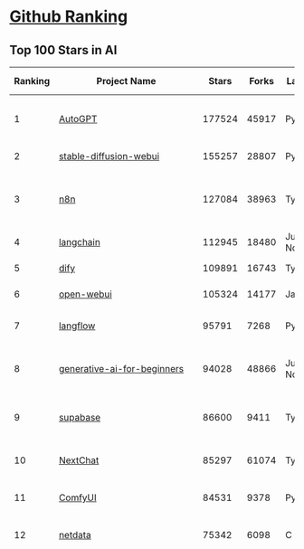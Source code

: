 [Github Ranking](../README.md)
==========

## Top 100 Stars in AI

| Ranking | Project Name | Stars | Forks | Language | Open Issues | Description | Last Commit |
| ------- | ------------ | ----- | ----- | -------- | ----------- | ----------- | ----------- |
| 1 | [AutoGPT](https://github.com/Significant-Gravitas/AutoGPT) | 177524 | 45917 | Python | 141 | AutoGPT is the vision of accessible AI for everyone, to use and to build on. Our mission is to provide the tools, so that you can focus on what matters. | 2025-08-05T23:54:36Z |
| 2 | [stable-diffusion-webui](https://github.com/AUTOMATIC1111/stable-diffusion-webui) | 155257 | 28807 | Python | 2363 | Stable Diffusion web UI | 2025-05-03T06:17:03Z |
| 3 | [n8n](https://github.com/n8n-io/n8n) | 127084 | 38963 | TypeScript | 558 | Fair-code workflow automation platform with native AI capabilities. Combine visual building with custom code, self-host or cloud, 400+ integrations. | 2025-08-05T20:47:59Z |
| 4 | [langchain](https://github.com/langchain-ai/langchain) | 112945 | 18480 | Jupyter Notebook | 205 | 🦜🔗 Build context-aware reasoning applications | 2025-08-06T02:26:04Z |
| 5 | [dify](https://github.com/langgenius/dify) | 109891 | 16743 | TypeScript | 682 | Production-ready platform for agentic workflow development. | 2025-08-06T03:40:37Z |
| 6 | [open-webui](https://github.com/open-webui/open-webui) | 105324 | 14177 | JavaScript | 197 | User-friendly AI Interface (Supports Ollama, OpenAI API, ...) | 2025-08-05T21:44:54Z |
| 7 | [langflow](https://github.com/langflow-ai/langflow) | 95791 | 7268 | Python | 446 | Langflow is a powerful tool for building and deploying AI-powered agents and workflows. | 2025-08-06T00:32:10Z |
| 8 | [generative-ai-for-beginners](https://github.com/microsoft/generative-ai-for-beginners) | 94028 | 48866 | Jupyter Notebook | 11 | 21 Lessons, Get Started Building with Generative AI  🔗 https://microsoft.github.io/generative-ai-for-beginners/ | 2025-08-05T20:03:32Z |
| 9 | [supabase](https://github.com/supabase/supabase) | 86600 | 9411 | TypeScript | 279 | The Postgres development platform. Supabase gives you a dedicated Postgres database to build your web, mobile, and AI applications. | 2025-08-06T04:11:16Z |
| 10 | [NextChat](https://github.com/ChatGPTNextWeb/NextChat) | 85297 | 61074 | TypeScript | 654 | ✨ Light and Fast AI Assistant. Support: Web \| iOS \| MacOS \| Android \|  Linux \| Windows | 2025-08-04T14:17:09Z |
| 11 | [ComfyUI](https://github.com/comfyanonymous/ComfyUI) | 84531 | 9378 | Python | 2450 | The most powerful and modular diffusion model GUI, api and backend with a graph/nodes interface. | 2025-08-06T03:47:45Z |
| 12 | [netdata](https://github.com/netdata/netdata) | 75342 | 6098 | C | 166 | The fastest path to AI-powered full stack observability, even for lean teams. | 2025-08-06T00:26:22Z |
| 13 | [funNLP](https://github.com/fighting41love/funNLP) | 75261 | 14948 | Python | 33 | 中英文敏感词、语言检测、中外手机/电话归属地/运营商查询、名字推断性别、手机号抽取、身份证抽取、邮箱抽取、中日文人名库、中文缩写库、拆字词典、词汇情感值、停用词、反动词表、暴恐词表、繁简体转换、英文模拟中文发音、汪峰歌词生成器、职业名称词库、同义词库、反义词库、否定词库、汽车品牌词库、汽车零件词库、连续英文切割、各种中文词向量、公司名字大全、古诗词库、IT词库、财经词库、成语词库、地名词库、历史名人词库、诗词词库、医学词库、饮食词库、法律词库、汽车词库、动物词库、中文聊天语料、中文谣言数据、百度中文问答数据集、句子相似度匹配算法集合、bert资源、文本生成&摘要相关工具、cocoNLP信息抽取工具、国内电话号码正则匹配、清华大学XLORE:中英文跨语言百科知识图谱、清华大学人工智能技术系列报告、自然语言生成、NLU太难了系列、自动对联数据及机器人、用户名黑名单列表、罪名法务名词及分类模型、微信公众号语料、cs224n深度学习自然语言处理课程、中文手写汉字识别、中文自然语言处理 语料/数据集、变量命名神器、分词语料库+代码、任务型对话英文数据集、ASR 语音数据集 + 基于深度学习的中文语音识别系统、笑声检测器、Microsoft多语言数字/单位/如日期时间识别包、中华新华字典数据库及api(包括常用歇后语、成语、词语和汉字)、文档图谱自动生成、SpaCy 中文模型、Common Voice语音识别数据集新版、神经网络关系抽取、基于bert的命名实体识别、关键词(Keyphrase)抽取包pke、基于医疗领域知识图谱的问答系统、基于依存句法与语义角色标注的事件三元组抽取、依存句法分析4万句高质量标注数据、cnocr：用来做中文OCR的Python3包、中文人物关系知识图谱项目、中文nlp竞赛项目及代码汇总、中文字符数据、speech-aligner: 从“人声语音”及其“语言文本”产生音素级别时间对齐标注的工具、AmpliGraph: 知识图谱表示学习(Python)库：知识图谱概念链接预测、Scattertext 文本可视化(python)、语言/知识表示工具：BERT & ERNIE、中文对比英文自然语言处理NLP的区别综述、Synonyms中文近义词工具包、HarvestText领域自适应文本挖掘工具（新词发现-情感分析-实体链接等）、word2word：(Python)方便易用的多语言词-词对集：62种语言/3,564个多语言对、语音识别语料生成工具：从具有音频/字幕的在线视频创建自动语音识别(ASR)语料库、构建医疗实体识别的模型（包含词典和语料标注）、单文档非监督的关键词抽取、Kashgari中使用gpt-2语言模型、开源的金融投资数据提取工具、文本自动摘要库TextTeaser: 仅支持英文、人民日报语料处理工具集、一些关于自然语言的基本模型、基于14W歌曲知识库的问答尝试--功能包括歌词接龙and已知歌词找歌曲以及歌曲歌手歌词三角关系的问答、基于Siamese bilstm模型的相似句子判定模型并提供训练数据集和测试数据集、用Transformer编解码模型实现的根据Hacker News文章标题自动生成评论、用BERT进行序列标记和文本分类的模板代码、LitBank：NLP数据集——支持自然语言处理和计算人文学科任务的100部带标记英文小说语料、百度开源的基准信息抽取系统、虚假新闻数据集、Facebook: LAMA语言模型分析，提供Transformer-XL/BERT/ELMo/GPT预训练语言模型的统一访问接口、CommonsenseQA：面向常识的英文QA挑战、中文知识图谱资料、数据及工具、各大公司内部里大牛分享的技术文档 PDF 或者 PPT、自然语言生成SQL语句（英文）、中文NLP数据增强（EDA）工具、英文NLP数据增强工具 、基于医药知识图谱的智能问答系统、京东商品知识图谱、基于mongodb存储的军事领域知识图谱问答项目、基于远监督的中文关系抽取、语音情感分析、中文ULMFiT-情感分析-文本分类-语料及模型、一个拍照做题程序、世界各国大规模人名库、一个利用有趣中文语料库 qingyun 训练出来的中文聊天机器人、中文聊天机器人seqGAN、省市区镇行政区划数据带拼音标注、教育行业新闻语料库包含自动文摘功能、开放了对话机器人-知识图谱-语义理解-自然语言处理工具及数据、中文知识图谱：基于百度百科中文页面-抽取三元组信息-构建中文知识图谱、masr: 中文语音识别-提供预训练模型-高识别率、Python音频数据增广库、中文全词覆盖BERT及两份阅读理解数据、ConvLab：开源多域端到端对话系统平台、中文自然语言处理数据集、基于最新版本rasa搭建的对话系统、基于TensorFlow和BERT的管道式实体及关系抽取、一个小型的证券知识图谱/知识库、复盘所有NLP比赛的TOP方案、OpenCLaP：多领域开源中文预训练语言模型仓库、UER：基于不同语料+编码器+目标任务的中文预训练模型仓库、中文自然语言处理向量合集、基于金融-司法领域(兼有闲聊性质)的聊天机器人、g2pC：基于上下文的汉语读音自动标记模块、Zincbase 知识图谱构建工具包、诗歌质量评价/细粒度情感诗歌语料库、快速转化「中文数字」和「阿拉伯数字」、百度知道问答语料库、基于知识图谱的问答系统、jieba_fast 加速版的jieba、正则表达式教程、中文阅读理解数据集、基于BERT等最新语言模型的抽取式摘要提取、Python利用深度学习进行文本摘要的综合指南、知识图谱深度学习相关资料整理、维基大规模平行文本语料、StanfordNLP 0.2.0：纯Python版自然语言处理包、NeuralNLP-NeuralClassifier：腾讯开源深度学习文本分类工具、端到端的封闭域对话系统、中文命名实体识别：NeuroNER vs. BertNER、新闻事件线索抽取、2019年百度的三元组抽取比赛：“科学空间队”源码、基于依存句法的开放域文本知识三元组抽取和知识库构建、中文的GPT2训练代码、ML-NLP - 机器学习(Machine Learning)NLP面试中常考到的知识点和代码实现、nlp4han:中文自然语言处理工具集(断句/分词/词性标注/组块/句法分析/语义分析/NER/N元语法/HMM/代词消解/情感分析/拼写检查、XLM：Facebook的跨语言预训练语言模型、用基于BERT的微调和特征提取方法来进行知识图谱百度百科人物词条属性抽取、中文自然语言处理相关的开放任务-数据集-当前最佳结果、CoupletAI - 基于CNN+Bi-LSTM+Attention 的自动对对联系统、抽象知识图谱、MiningZhiDaoQACorpus - 580万百度知道问答数据挖掘项目、brat rapid annotation tool: 序列标注工具、大规模中文知识图谱数据：1.4亿实体、数据增强在机器翻译及其他nlp任务中的应用及效果、allennlp阅读理解:支持多种数据和模型、PDF表格数据提取工具 、 Graphbrain：AI开源软件库和科研工具，目的是促进自动意义提取和文本理解以及知识的探索和推断、简历自动筛选系统、基于命名实体识别的简历自动摘要、中文语言理解测评基准，包括代表性的数据集&基准模型&语料库&排行榜、树洞 OCR 文字识别 、从包含表格的扫描图片中识别表格和文字、语声迁移、Python口语自然语言处理工具集(英文)、 similarity：相似度计算工具包，java编写、海量中文预训练ALBERT模型 、Transformers 2.0 、基于大规模音频数据集Audioset的音频增强 、Poplar：网页版自然语言标注工具、图片文字去除，可用于漫画翻译 、186种语言的数字叫法库、Amazon发布基于知识的人-人开放领域对话数据集 、中文文本纠错模块代码、繁简体转换 、 Python实现的多种文本可读性评价指标、类似于人名/地名/组织机构名的命名体识别数据集 、东南大学《知识图谱》研究生课程(资料)、. 英文拼写检查库 、 wwsearch是企业微信后台自研的全文检索引擎、CHAMELEON：深度学习新闻推荐系统元架构 、 8篇论文梳理BERT相关模型进展与反思、DocSearch：免费文档搜索引擎、 LIDA：轻量交互式对话标注工具 、aili - the fastest in-memory index in the East 东半球最快并发索引 、知识图谱车音工作项目、自然语言生成资源大全 、中日韩分词库mecab的Python接口库、中文文本摘要/关键词提取、汉字字符特征提取器 (featurizer)，提取汉字的特征（发音特征、字形特征）用做深度学习的特征、中文生成任务基准测评 、中文缩写数据集、中文任务基准测评 - 代表性的数据集-基准(预训练)模型-语料库-baseline-工具包-排行榜、PySS3：面向可解释AI的SS3文本分类器机器可视化工具 、中文NLP数据集列表、COPE - 格律诗编辑程序、doccano：基于网页的开源协同多语言文本标注工具 、PreNLP：自然语言预处理库、简单的简历解析器，用来从简历中提取关键信息、用于中文闲聊的GPT2模型：GPT2-chitchat、基于检索聊天机器人多轮响应选择相关资源列表(Leaderboards、Datasets、Papers)、(Colab)抽象文本摘要实现集锦(教程 、词语拼音数据、高效模糊搜索工具、NLP数据增广资源集、微软对话机器人框架 、 GitHub Typo Corpus：大规模GitHub多语言拼写错误/语法错误数据集、TextCluster：短文本聚类预处理模块 Short text cluster、面向语音识别的中文文本规范化、BLINK：最先进的实体链接库、BertPunc：基于BERT的最先进标点修复模型、Tokenizer：快速、可定制的文本词条化库、中文语言理解测评基准，包括代表性的数据集、基准(预训练)模型、语料库、排行榜、spaCy 医学文本挖掘与信息提取 、 NLP任务示例项目代码集、 python拼写检查库、chatbot-list - 行业内关于智能客服、聊天机器人的应用和架构、算法分享和介绍、语音质量评价指标(MOSNet, BSSEval, STOI, PESQ, SRMR)、 用138GB语料训练的法文RoBERTa预训练语言模型 、BERT-NER-Pytorch：三种不同模式的BERT中文NER实验、无道词典 - 有道词典的命令行版本，支持英汉互查和在线查询、2019年NLP亮点回顾、 Chinese medical dialogue data 中文医疗对话数据集 、最好的汉字数字(中文数字)-阿拉伯数字转换工具、 基于百科知识库的中文词语多词义/义项获取与特定句子词语语义消歧、awesome-nlp-sentiment-analysis - 情感分析、情绪原因识别、评价对象和评价词抽取、LineFlow：面向所有深度学习框架的NLP数据高效加载器、中文医学NLP公开资源整理 、MedQuAD：(英文)医学问答数据集、将自然语言数字串解析转换为整数和浮点数、Transfer Learning in Natural Language Processing (NLP) 、面向语音识别的中文/英文发音辞典、Tokenizers：注重性能与多功能性的最先进分词器、CLUENER 细粒度命名实体识别 Fine Grained Named Entity Recognition、 基于BERT的中文命名实体识别、中文谣言数据库、NLP数据集/基准任务大列表、nlp相关的一些论文及代码, 包括主题模型、词向量(Word Embedding)、命名实体识别(NER)、文本分类(Text Classificatin)、文本生成(Text Generation)、文本相似性(Text Similarity)计算等，涉及到各种与nlp相关的算法，基于keras和tensorflow 、Python文本挖掘/NLP实战示例、 Blackstone：面向非结构化法律文本的spaCy pipeline和NLP模型通过同义词替换实现文本“变脸” 、中文 预训练 ELECTREA 模型: 基于对抗学习 pretrain Chinese Model 、albert-chinese-ner - 用预训练语言模型ALBERT做中文NER 、基于GPT2的特定主题文本生成/文本增广、开源预训练语言模型合集、多语言句向量包、编码、标记和实现：一种可控高效的文本生成方法、 英文脏话大列表 、attnvis：GPT2、BERT等transformer语言模型注意力交互可视化、CoVoST：Facebook发布的多语种语音-文本翻译语料库，包括11种语言(法语、德语、荷兰语、俄语、西班牙语、意大利语、土耳其语、波斯语、瑞典语、蒙古语和中文)的语音、文字转录及英文译文、Jiagu自然语言处理工具 - 以BiLSTM等模型为基础，提供知识图谱关系抽取 中文分词 词性标注 命名实体识别 情感分析 新词发现 关键词 文本摘要 文本聚类等功能、用unet实现对文档表格的自动检测，表格重建、NLP事件提取文献资源列表 、 金融领域自然语言处理研究资源大列表、CLUEDatasetSearch - 中英文NLP数据集：搜索所有中文NLP数据集，附常用英文NLP数据集 、medical_NER - 中文医学知识图谱命名实体识别 、(哈佛)讲因果推理的免费书、知识图谱相关学习资料/数据集/工具资源大列表、Forte：灵活强大的自然语言处理pipeline工具集 、Python字符串相似性算法库、PyLaia：面向手写文档分析的深度学习工具包、TextFooler：针对文本分类/推理的对抗文本生成模块、Haystack：灵活、强大的可扩展问答(QA)框架、中文关键短语抽取工具 | 2024-05-10T07:38:24Z |
| 14 | [system-prompts-and-models-of-ai-tools](https://github.com/x1xhlol/system-prompts-and-models-of-ai-tools) | 73869 | 20851 | None | 44 | FULL v0, Cursor, Manus, Same.dev, Lovable, Devin, Replit Agent, Windsurf Agent, VSCode Agent, Dia Browser, Xcode, Trae AI, Cluely & Orchids.app (And other Open Sourced) System Prompts, Tools & AI Models. | 2025-08-02T11:31:42Z |
| 15 | [Deep-Live-Cam](https://github.com/hacksider/Deep-Live-Cam) | 72307 | 10418 | Python | 65 | real time face swap and one-click video deepfake with only a single image | 2025-08-01T18:56:26Z |
| 16 | [gemini-cli](https://github.com/google-gemini/gemini-cli) | 67248 | 6559 | TypeScript | 1335 | An open-source AI agent that brings the power of Gemini directly into your terminal. | 2025-08-06T04:11:30Z |
| 17 | [browser-use](https://github.com/browser-use/browser-use) | 67042 | 7730 | Python | 494 | 🌐 Make websites accessible for AI agents. Automate tasks online with ease. | 2025-08-06T01:30:56Z |
| 18 | [awesome-mcp-servers](https://github.com/punkpeye/awesome-mcp-servers) | 64906 | 5176 | None | 23 | A collection of MCP servers. | 2025-08-03T22:31:45Z |
| 19 | [AppFlowy](https://github.com/AppFlowy-IO/AppFlowy) | 64756 | 4477 | Dart | 969 | Bring projects, wikis, and teams together with AI. AppFlowy is the AI collaborative workspace where you achieve more without losing control of your data. The leading open source Notion alternative. | 2025-08-05T13:51:16Z |
| 20 | [lobe-chat](https://github.com/lobehub/lobe-chat) | 64144 | 13319 | TypeScript | 857 | 🤯 Lobe Chat - an open-source, modern design AI chat framework. Supports multiple AI providers (OpenAI / Claude 4 / Gemini / DeepSeek / Ollama / Qwen), Knowledge Base (file upload / RAG ), one click install MCP Marketplace and Artifacts / Thinking. One-click FREE deployment of your private AI Agent application. | 2025-08-06T03:58:14Z |
| 21 | [LLMs-from-scratch](https://github.com/rasbt/LLMs-from-scratch) | 62387 | 8735 | Jupyter Notebook | 5 | Implement a ChatGPT-like LLM in PyTorch from scratch, step by step | 2025-08-05T18:42:24Z |
| 22 | [ragflow](https://github.com/infiniflow/ragflow) | 61750 | 6276 | TypeScript | 2543 | RAGFlow is an open-source RAG (Retrieval-Augmented Generation) engine based on deep document understanding. | 2025-08-06T03:42:40Z |
| 23 | [MetaGPT](https://github.com/FoundationAgents/MetaGPT) | 57703 | 6935 | Python | 12 | 🌟 The Multi-Agent Framework: First AI Software Company, Towards Natural Language Programming | 2025-06-30T11:45:55Z |
| 24 | [awesome-llm-apps](https://github.com/Shubhamsaboo/awesome-llm-apps) | 55704 | 6549 | Python | 4 | Collection of awesome LLM apps with AI Agents and RAG using OpenAI, Anthropic, Gemini and opensource models. | 2025-08-05T22:40:02Z |
| 25 | [LLaMA-Factory](https://github.com/hiyouga/LLaMA-Factory) | 55623 | 6829 | Python | 536 | Unified Efficient Fine-Tuning of 100+ LLMs & VLMs (ACL 2024) | 2025-08-05T22:58:11Z |
| 26 | [gpt-engineer](https://github.com/AntonOsika/gpt-engineer) | 54652 | 7245 | Python | 30 | CLI platform to experiment with codegen. Precursor to: https://lovable.dev | 2025-05-14T10:15:10Z |
| 27 | [ChatGPT](https://github.com/lencx/ChatGPT) | 53954 | 6133 | Rust | 827 | 🔮 ChatGPT Desktop Application (Mac, Windows and Linux) | 2024-08-29T17:58:11Z |
| 28 | [meilisearch](https://github.com/meilisearch/meilisearch) | 52615 | 2115 | Rust | 205 | A lightning-fast search engine API bringing AI-powered hybrid search to your sites and applications. | 2025-08-05T19:05:36Z |
| 29 | [crawl4ai](https://github.com/unclecode/crawl4ai) | 50423 | 4926 | Python | 151 | 🚀🤖 Crawl4AI: Open-source LLM Friendly Web Crawler & Scraper. Don't be shy, join here: https://discord.gg/jP8KfhDhyN | 2025-08-05T18:03:43Z |
| 30 | [autogen](https://github.com/microsoft/autogen) | 48308 | 7378 | Python | 387 | A programming framework for agentic AI 🤖 PyPi: autogen-agentchat Discord: https://aka.ms/autogen-discord Office Hour: https://aka.ms/autogen-officehour | 2025-08-05T22:39:15Z |
| 31 | [OpenBB](https://github.com/OpenBB-finance/OpenBB) | 48265 | 4439 | Python | 49 | Investment Research for Everyone, Everywhere. | 2025-08-04T20:53:30Z |
| 32 | [anything-llm](https://github.com/Mintplex-Labs/anything-llm) | 47483 | 4847 | JavaScript | 253 | The all-in-one Desktop & Docker AI application with built-in RAG, AI agents, No-code agent builder, MCP compatibility,  and more. | 2025-08-06T00:33:44Z |
| 33 | [firecrawl](https://github.com/mendableai/firecrawl) | 45154 | 4196 | TypeScript | 139 | 🔥 Turn entire websites into LLM-ready markdown or structured data. Scrape, crawl and extract with a single API. | 2025-08-05T20:41:17Z |
| 34 | [JeecgBoot](https://github.com/jeecgboot/JeecgBoot) | 43532 | 15480 | Java | 22 | 🔥企业级低代码平台集成了AI应用平台，帮助企业快速实现低代码开发和构建AI应用！前后端分离架构 SpringBoot，SpringCloud、Mybatis，Ant Design4、 Vue3.0、TS+vite！强大的代码生成器让前后端代码一键生成，无需写任何代码! 引领AI低代码开发模式: AI生成->OnlineCoding-> 代码生成-> 手工MERGE，显著的提高效率，又不失灵活~ | 2025-08-06T03:06:57Z |
| 35 | [unsloth](https://github.com/unslothai/unsloth) | 43270 | 3480 | Python | 685 | Fine-tuning & Reinforcement Learning for LLMs. 🦥 Train gpt-oss, Qwen3, Llama 4, DeepSeek-R1, Gemma 3, TTS 2x faster with 70% less VRAM. | 2025-08-06T03:58:34Z |
| 36 | [Flowise](https://github.com/FlowiseAI/Flowise) | 42337 | 21691 | TypeScript | 592 | Build AI Agents, Visually | 2025-08-05T17:53:56Z |
| 37 | [ClickHouse](https://github.com/ClickHouse/ClickHouse) | 42173 | 7533 | C++ | 4305 | ClickHouse® is a real-time analytics database management system | 2025-08-06T03:12:53Z |
| 38 | [kong](https://github.com/Kong/kong) | 41470 | 4958 | Lua | 68 | 🦍 The Cloud-Native API Gateway and AI Gateway. | 2025-08-06T03:35:21Z |
| 39 | [airflow](https://github.com/apache/airflow) | 41399 | 15413 | Python | 1294 | Apache Airflow - A platform to programmatically author, schedule, and monitor workflows | 2025-08-06T02:59:44Z |
| 40 | [ailearning](https://github.com/apachecn/ailearning) | 41218 | 11578 | Python | 3 | AiLearning：数据分析+机器学习实战+线性代数+PyTorch+NLTK+TF2 | 2024-11-12T16:21:55Z |
| 41 | [ColossalAI](https://github.com/hpcaitech/ColossalAI) | 41064 | 4526 | Python | 434 | Making large AI models cheaper, faster and more accessible | 2025-08-05T06:42:03Z |
| 42 | [GitHubDaily](https://github.com/GitHubDaily/GitHubDaily) | 39444 | 4101 | None | 395 | 坚持分享 GitHub 上高质量、有趣实用的开源技术教程、开发者工具、编程网站、技术资讯。A list cool, interesting projects of GitHub. | 2025-03-20T08:54:47Z |
| 43 | [AI-For-Beginners](https://github.com/microsoft/AI-For-Beginners) | 39407 | 7595 | Jupyter Notebook | 26 | 12 Weeks, 24 Lessons, AI for All! | 2025-06-25T19:07:05Z |
| 44 | [ai-hedge-fund](https://github.com/virattt/ai-hedge-fund) | 39043 | 6869 | Python | 16 | An AI Hedge Fund Team | 2025-08-02T13:28:37Z |
| 45 | [MoneyPrinterTurbo](https://github.com/harry0703/MoneyPrinterTurbo) | 38822 | 5608 | Python | 175 | 利用AI大模型，一键生成高清短视频 Generate short videos with one click using AI LLM. | 2025-06-11T06:34:54Z |
| 46 | [upscayl](https://github.com/upscayl/upscayl) | 38437 | 1777 | TypeScript | 55 | 🆙 Upscayl - #1 Free and Open Source AI Image Upscaler for Linux, MacOS and Windows. | 2025-08-01T14:28:41Z |
| 47 | [chatgpt-on-wechat](https://github.com/zhayujie/chatgpt-on-wechat) | 38381 | 9362 | Python | 300 | 基于大模型搭建的聊天机器人，同时支持 微信公众号、企业微信应用、飞书、钉钉 等接入，可选择ChatGPT/Claude/DeepSeek/文心一言/讯飞星火/通义千问/ Gemini/GLM-4/Kimi/LinkAI，能处理文本、语音和图片，访问操作系统和互联网，支持基于自有知识库进行定制企业智能客服。 | 2025-06-29T14:41:10Z |
| 48 | [ray](https://github.com/ray-project/ray) | 38333 | 6683 | Python | 2701 | Ray is an AI compute engine. Ray consists of a core distributed runtime and a set of AI Libraries for accelerating ML workloads. | 2025-08-06T03:07:49Z |
| 49 | [quivr](https://github.com/QuivrHQ/quivr) | 38236 | 3663 | Python | 2 | Opiniated RAG for integrating GenAI in your apps 🧠   Focus on your product rather than the RAG. Easy integration in existing products with customisation!  Any LLM: GPT4, Groq, Llama. Any Vectorstore: PGVector, Faiss. Any Files. Anyway you want.  | 2025-07-09T12:55:23Z |
| 50 | [photoprism](https://github.com/photoprism/photoprism) | 38059 | 2121 | Go | 419 | AI-Powered Photos App for the Decentralized Web 🌈💎✨ | 2025-08-05T16:02:32Z |
| 51 | [mem0](https://github.com/mem0ai/mem0) | 37838 | 3923 | Python | 383 | Universal memory layer for AI Agents; Announcing OpenMemory MCP - local and secure memory management. | 2025-08-05T22:42:07Z |
| 52 | [Open-Assistant](https://github.com/LAION-AI/Open-Assistant) | 37435 | 3289 | Python | 228 | OpenAssistant is a chat-based assistant that understands tasks, can interact with third-party systems, and retrieve information dynamically to do so. | 2024-08-17T01:55:35Z |
| 53 | [MockingBird](https://github.com/babysor/MockingBird) | 36515 | 5262 | Python | 476 | 🚀AI拟声: 5秒内克隆您的声音并生成任意语音内容 Clone a voice in 5 seconds to generate arbitrary speech in real-time | 2024-11-15T05:00:29Z |
| 54 | [aider](https://github.com/Aider-AI/aider) | 36387 | 3352 | Python | 966 | aider is AI pair programming in your terminal | 2025-08-05T11:29:08Z |
| 55 | [google-research](https://github.com/google-research/google-research) | 36138 | 8156 | Jupyter Notebook | 1065 | Google Research | 2025-08-01T20:20:01Z |
| 56 | [chatbox](https://github.com/chatboxai/chatbox) | 36086 | 3467 | TypeScript | 791 | User-friendly Desktop Client App for AI Models/LLMs (GPT, Claude, Gemini, Ollama...) | 2025-07-28T01:21:56Z |
| 57 | [docling](https://github.com/docling-project/docling) | 35345 | 2397 | Python | 453 | Get your documents ready for gen AI | 2025-08-05T12:25:43Z |
| 58 | [crewAI](https://github.com/crewAIInc/crewAI) | 35330 | 4726 | Python | 51 | Framework for orchestrating role-playing, autonomous AI agents. By fostering collaborative intelligence, CrewAI empowers agents to work together seamlessly, tackling complex tasks. | 2025-08-06T01:42:07Z |
| 59 | [mindsdb](https://github.com/mindsdb/mindsdb) | 35066 | 5647 | Python | 43 | AI's query engine - Platform for building AI that can answer questions over large scale federated data. - The only MCP Server you'll ever need | 2025-08-05T15:10:00Z |
| 60 | [AgentGPT](https://github.com/reworkd/AgentGPT) | 34667 | 9455 | TypeScript | 129 | 🤖 Assemble, configure, and deploy autonomous AI Agents in your browser. | 2025-04-29T01:19:32Z |
| 61 | [LocalAI](https://github.com/mudler/LocalAI) | 34383 | 2688 | Go | 406 | :robot: The free, Open Source alternative to OpenAI, Claude and others. Self-hosted and local-first. Drop-in replacement for OpenAI,  running on consumer-grade hardware. No GPU required. Runs gguf, transformers, diffusers and many more models architectures. Features: Generate Text, Audio, Video, Images, Voice Cloning, Distributed, P2P inference | 2025-08-05T21:58:48Z |
| 62 | [gold-miner](https://github.com/xitu/gold-miner) | 34227 | 5047 | None | 9 | 🥇掘金翻译计划，可能是世界最大最好的英译中技术社区，最懂读者和译者的翻译平台： | 2024-04-17T09:44:37Z |
| 63 | [cursor-free-vip](https://github.com/yeongpin/cursor-free-vip) | 33887 | 4162 | Python | 532 | [Support 0.49.x]（Reset Cursor AI MachineID & Bypass Higher Token Limit） Cursor Ai ，自动重置机器ID ， 免费升级使用Pro功能: You've reached your trial request limit. / Too many free trial accounts used on this machine. Please upgrade to pro. We have this limit in place to prevent abuse. Please let us know if you believe this is a mistake. | 2025-06-18T02:18:31Z |
| 64 | [ai-agents-for-beginners](https://github.com/microsoft/ai-agents-for-beginners) | 33705 | 10154 | Jupyter Notebook | 11 | 11 Lessons to Get Started Building AI Agents | 2025-07-24T10:58:47Z |
| 65 | [gpt-pilot](https://github.com/Pythagora-io/gpt-pilot) | 33269 | 3412 | Python | 236 | The first real AI developer | 2025-03-04T06:26:32Z |
| 66 | [Fabric](https://github.com/danielmiessler/Fabric) | 32941 | 3384 | JavaScript | 173 | Fabric is an open-source framework for augmenting humans using AI. It provides a modular system for solving specific problems using a crowdsourced set of AI prompts that can be used anywhere. | 2025-08-05T04:06:56Z |
| 67 | [ruoyi-vue-pro](https://github.com/YunaiV/ruoyi-vue-pro) | 32651 | 7029 | Java | 5 | 🔥 官方推荐 🔥 RuoYi-Vue 全新 Pro 版本，优化重构所有功能。基于 Spring Boot + MyBatis Plus + Vue & Element 实现的后台管理系统 + 微信小程序，支持 RBAC 动态权限、数据权限、SaaS 多租户、Flowable 工作流、三方登录、支付、短信、商城、CRM、ERP、AI 大模型等功能。你的 ⭐️ Star ⭐️，是作者生发的动力！ | 2025-08-05T11:42:39Z |
| 68 | [spaCy](https://github.com/explosion/spaCy) | 32097 | 4552 | Python | 164 | 💫 Industrial-strength Natural Language Processing (NLP) in Python | 2025-05-28T15:28:05Z |
| 69 | [awesome-cursorrules](https://github.com/PatrickJS/awesome-cursorrules) | 32051 | 2640 | MDX | 33 | 📄  Configuration files that enhance Cursor AI editor experience with custom rules and behaviors | 2025-07-24T07:05:58Z |
| 70 | [chatbot-ui](https://github.com/mckaywrigley/chatbot-ui) | 31986 | 9264 | TypeScript | 173 | AI chat for any model. | 2024-08-03T00:38:07Z |
| 71 | [tabby](https://github.com/TabbyML/tabby) | 31902 | 1551 | Rust | 200 | Self-hosted AI coding assistant | 2025-08-05T18:28:04Z |
| 72 | [nacos](https://github.com/alibaba/nacos) | 31861 | 13108 | Java | 253 | an easy-to-use dynamic service discovery, configuration and service management platform for building AI cloud native applications. | 2025-08-06T02:19:07Z |
| 73 | [fairseq](https://github.com/facebookresearch/fairseq) | 31692 | 6586 | Python | 1190 | Facebook AI Research Sequence-to-Sequence Toolkit written in Python. | 2025-06-10T21:41:39Z |
| 74 | [agno](https://github.com/agno-agi/agno) | 31286 | 3972 | Python | 122 | Full-stack framework for building Multi-Agent Systems with memory, knowledge and reasoning. | 2025-08-06T03:47:43Z |
| 75 | [netron](https://github.com/lutzroeder/netron) | 31118 | 2965 | JavaScript | 23 | Visualizer for neural network, deep learning and machine learning models | 2025-08-05T03:22:56Z |
| 76 | [cursor](https://github.com/cursor/cursor) | 30982 | 1999 | None | 1973 | The AI Code Editor | 2024-10-13T19:23:26Z |
| 77 | [Folo](https://github.com/RSSNext/Folo) | 30672 | 1381 | TypeScript | 178 | 🧡 Follow everything in one place | 2025-08-05T23:19:37Z |
| 78 | [khoj](https://github.com/khoj-ai/khoj) | 30668 | 1763 | Python | 75 | Your AI second brain. Self-hostable. Get answers from the web or your docs. Build custom agents, schedule automations, do deep research. Turn any online or local LLM into your personal, autonomous AI (gpt, claude, gemini, llama, qwen, mistral). Get started - free. | 2025-08-02T06:50:25Z |
| 79 | [AI-Expert-Roadmap](https://github.com/AMAI-GmbH/AI-Expert-Roadmap) | 30151 | 2528 | JavaScript | 20 | Roadmap to becoming an Artificial Intelligence Expert in 2022 | 2023-12-31T02:20:16Z |
| 80 | [roop](https://github.com/s0md3v/roop) | 30099 | 6825 | Python | 0 | one-click face swap | 2024-08-19T12:57:17Z |
| 81 | [pytorch-lightning](https://github.com/Lightning-AI/pytorch-lightning) | 29905 | 3551 | Python | 960 | Pretrain, finetune ANY AI model of ANY size on multiple GPUs, TPUs with zero code changes. | 2025-08-05T14:15:03Z |
| 82 | [Mr.-Ranedeer-AI-Tutor](https://github.com/JushBJJ/Mr.-Ranedeer-AI-Tutor) | 29612 | 3382 | None | 13 | A GPT-4 AI Tutor Prompt for customizable personalized learning experiences. | 2025-06-14T06:58:48Z |
| 83 | [exo](https://github.com/exo-explore/exo) | 29206 | 1870 | Python | 357 | Run your own AI cluster at home with everyday devices 📱💻 🖥️⌚ | 2025-03-21T22:23:32Z |
| 84 | [llm-app](https://github.com/pathwaycom/llm-app) | 28802 | 826 | Jupyter Notebook | 5 | Ready-to-run cloud templates for RAG, AI pipelines, and enterprise search with live data. 🐳Docker-friendly.⚡Always in sync with Sharepoint, Google Drive, S3, Kafka, PostgreSQL, real-time data APIs, and more. | 2025-07-30T12:13:39Z |
| 85 | [LibreChat](https://github.com/danny-avila/LibreChat) | 28747 | 5267 | TypeScript | 160 | Enhanced ChatGPT Clone: Features Agents, DeepSeek, Anthropic, AWS, OpenAI, Responses API, Azure, Groq, o1, GPT-4o, Mistral, OpenRouter, Vertex AI, Gemini, Artifacts, AI model switching, message search, Code Interpreter, langchain, DALL-E-3, OpenAPI Actions, Functions, Secure Multi-User Auth, Presets, open-source for self-hosting. Active project. | 2025-08-06T00:49:20Z |
| 86 | [Jobs_Applier_AI_Agent_AIHawk](https://github.com/feder-cr/Jobs_Applier_AI_Agent_AIHawk) | 28525 | 4317 | Python | 11 | AIHawk aims to easy job hunt process by automating the job application process. Utilizing artificial intelligence, it enables users to apply for multiple jobs in a tailored way. | 2025-05-28T13:24:12Z |
| 87 | [continue](https://github.com/continuedev/continue) | 28148 | 3286 | TypeScript | 924 | ⏩ Create, share, and use custom AI code assistants with our open-source IDE extensions and hub of rules, tools, and models | 2025-08-06T04:08:11Z |
| 88 | [qlib](https://github.com/microsoft/qlib) | 27867 | 4297 | Python | 251 | Qlib is an AI-oriented Quant investment platform that aims to use AI tech to empower Quant Research, from exploring ideas to implementing productions. Qlib supports diverse ML modeling paradigms, including supervised learning, market dynamics modeling, and RL, and is now equipped with https://github.com/microsoft/RD-Agent to automate R&D process. | 2025-07-29T07:23:08Z |
| 89 | [so-vits-svc](https://github.com/svc-develop-team/so-vits-svc) | 27476 | 5022 | Python | 21 | SoftVC VITS Singing Voice Conversion | 2023-11-11T13:11:31Z |
| 90 | [Genesis](https://github.com/Genesis-Embodied-AI/Genesis) | 26982 | 2450 | Python | 113 | A generative world for general-purpose robotics & embodied AI learning. | 2025-08-06T03:34:27Z |
| 91 | [nx](https://github.com/nrwl/nx) | 26570 | 2572 | TypeScript | 613 | An AI-first build platform that connects everything from your editor to CI. Helping you deliver fast, without breaking things. | 2025-08-05T20:58:38Z |
| 92 | [generative-models](https://github.com/Stability-AI/generative-models) | 26260 | 2932 | Python | 270 | Generative Models by Stability AI | 2025-05-20T14:53:33Z |
| 93 | [PDFMathTranslate](https://github.com/Byaidu/PDFMathTranslate) | 26170 | 2271 | Python | 111 | PDF scientific paper translation with preserved formats - 基于 AI 完整保留排版的 PDF 文档全文双语翻译，支持 Google/DeepL/Ollama/OpenAI 等服务，提供 CLI/GUI/MCP/Docker/Zotero | 2025-07-21T14:58:04Z |
| 94 | [500-AI-Machine-learning-Deep-learning-Computer-vision-NLP-Projects-with-code](https://github.com/ashishpatel26/500-AI-Machine-learning-Deep-learning-Computer-vision-NLP-Projects-with-code) | 26029 | 5983 | None | 43 | 500 AI Machine learning Deep learning Computer vision NLP Projects with code | 2025-08-01T11:54:09Z |
| 95 | [semantic-kernel](https://github.com/microsoft/semantic-kernel) | 25677 | 4104 | C# | 459 | Integrate cutting-edge LLM technology quickly and easily into your apps | 2025-08-06T03:39:27Z |
| 96 | [InvokeAI](https://github.com/invoke-ai/InvokeAI) | 25648 | 2631 | TypeScript | 760 | Invoke is a leading creative engine for Stable Diffusion models, empowering professionals, artists, and enthusiasts to generate and create visual media using the latest AI-driven technologies. The solution offers an industry leading WebUI, and serves as the foundation for multiple commercial products. | 2025-08-05T00:37:48Z |
| 97 | [composio](https://github.com/ComposioHQ/composio) | 25601 | 4381 | TypeScript | 57 | Composio equips your AI agents & LLMs with 100+ high-quality integrations via function calling | 2025-08-05T11:02:15Z |
| 98 | [FastGPT](https://github.com/labring/FastGPT) | 25380 | 6517 | TypeScript | 577 | FastGPT is a knowledge-based platform built on the LLMs, offers a comprehensive suite of out-of-the-box capabilities such as data processing, RAG retrieval, and visual AI workflow orchestration, letting you easily develop and deploy complex question-answering systems without the need for extensive setup or configuration. | 2025-08-05T15:20:39Z |
| 99 | [qdrant](https://github.com/qdrant/qdrant) | 25126 | 1738 | Rust | 343 | Qdrant - High-performance, massive-scale Vector Database and Vector Search Engine for the next generation of AI. Also available in the cloud https://cloud.qdrant.io/ | 2025-08-06T00:18:59Z |
| 100 | [kratos](https://github.com/go-kratos/kratos) | 24686 | 4095 | Go | 15 | Your ultimate Go microservices framework for the cloud-native era. | 2025-07-31T08:40:34Z |

